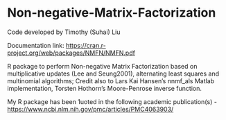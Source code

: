 # Non-negative-Matrix-Factorization
Code developed by Timothy (Suhai) Liu

Documentation link: https://cran.r-project.org/web/packages/NMFN/NMFN.pdf

R package to perform Non-negative Matrix Factorization
based on multiplicative updates (Lee and Seung2001), alternating least squares and multinomial algorithms;
Credit also to Lars Kai Hansen’s nnmf_als Matlab implementation, Torsten Hothorn’s Moore-Penrose inverse function.

My R package has been 1uoted in the following academic publication(s) -
https://www.ncbi.nlm.nih.gov/pmc/articles/PMC4063903/

